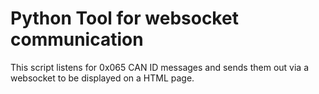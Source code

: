 # Python Tool for websocket communication

This script listens for 0x065 CAN ID messages and sends them out via a websocket to be displayed on a HTML page.
